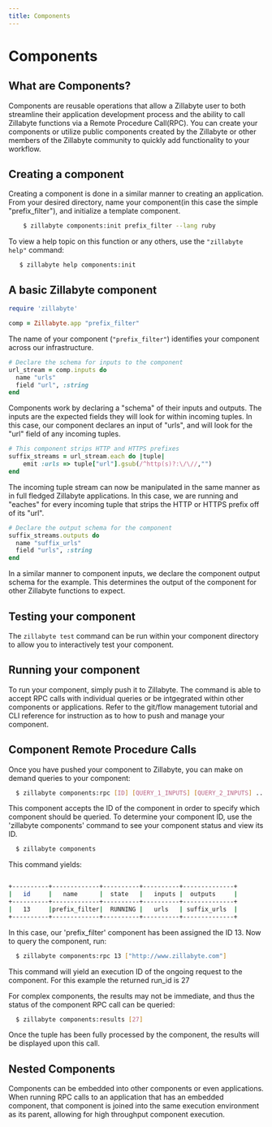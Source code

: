 ```yaml
---
title: Components
---
```


# Components

## What are Components?

Components are reusable operations that allow a Zillabyte user to both streamline their application development process and the ability to call Zillabyte functions via a Remote Procedure Call(RPC). You can create your components or utilize public components created by the Zillabyte or other members of the Zillabyte community to quickly add functionality to your workflow.

## Creating a component

Creating a component is done in a similar manner to creating an application. From your desired directory, name your component(in this case the simple "prefix_filter"), and initialize a template component.

```bash
    $ zillabyte components:init prefix_filter --lang ruby
```

To view a help topic on this function or any others, use the `"zillabyte help"` command:

```
   $ zillabyte help components:init
```


## A basic Zillabyte component

```ruby
require 'zillabyte'

comp = Zillabyte.app "prefix_filter"
```

The name of your component (`"prefix_filter"`) identifies your component across our infrastructure. 


```ruby
# Declare the schema for inputs to the component
url_stream = comp.inputs do
  name "urls"
  field "url", :string
end
```

Components work by declaring a "schema" of their inputs and outputs. The inputs are the expected fields they will look for within incoming tuples.
In this case, our component declares an input of "urls", and will look for the "url" field of any incoming tuples. 


```ruby
# This component strips HTTP and HTTPS prefixes
suffix_streams = url_stream.each do |tuple|
    emit :urls => tuple["url"].gsub(/^http(s)?:\/\//,"")
end
```
The incoming tuple stream can now be manipulated in the same manner as in full fledged Zillabyte applications. In this case, we are running and "eaches" for every incoming tuple that strips the HTTP or HTTPS prefix off of its "url". 


```ruby
# Declare the output schema for the component
suffix_streams.outputs do
  name "suffix_urls"
  field "urls", :string
end
```

In a similar manner to component inputs, we declare the component output schema for the example. This determines the output of the component for other Zillabyte functions to expect.

## Testing your component

  The `zillabyte test` command can be run within your component directory to allow you to interactively test your component. 
  
## Running your component

  To run your component, simply push it to Zillabyte. The command is able to accept RPC calls with individual queries or be intgegrated within other components or applications. Refer to the git/flow management tutorial and CLI reference for instruction as to how to push and manage your component.

## Component Remote Procedure Calls

  Once you have pushed your component to Zillabyte, you can make on demand queries to your component:

  ``` bash
    $ zillabyte components:rpc [ID] [QUERY_1_INPUTS] [QUERY_2_INPUTS] ...
  ```

  This component accepts the ID of the component in order to specify which component should be queried. To determine your component ID, use the 'zillabyte components' command to see your component status and view its ID.

  ``` bash
    $ zillabyte components
  ```
  
  This command yields:

  ``` bash

  +----------+-------------+----------+----------+--------------+
  |   id     |   name      |  state   |   inputs |  outputs     |
  +----------+-------------+----------+----------+--------------+
  |   13     |prefix_filter|  RUNNING |   urls   | suffix_urls  |
  +----------+-------------+----------+----------+--------------+

  ```

  In this case, our 'prefix_filter' component has been assigned the ID 13. Now to query the component, run:


  ``` bash
    $ zillabyte components:rpc 13 ["http://www.zillabyte.com"] 
  ```
  

  This command will yield an execution ID of the ongoing request to the component. For this example the returned run_id is 27


  For complex components, the results may not be immediate, and thus the status of the component RPC call can be queried:

  ``` bash
    $ zillabyte components:results [27]
  ``` 

  Once the tuple has been fully processed by the component, the results will be displayed upon this call.



## Nested Components

Components can be embedded into other components or even applications. When running RPC calls to an application that has an embedded component, that component is joined into the same execution environment as its parent, allowing for high throughput component execution.


